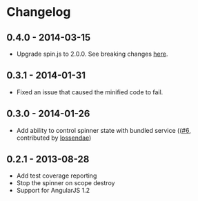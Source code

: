 # Changelog

## 0.4.0 - 2014-03-15

- Upgrade spin.js to 2.0.0. See breaking changes [here](http://fgnass.github.io/spin.js/#v2.0.0).

## 0.3.1 - 2014-01-31

- Fixed an issue that caused the minified code to fail.

## 0.3.0 - 2014-01-26

- Add ability to control spinner state with bundled service (([#6](https://github.com/urish/angular-spinner/pull/6), contributed by [lossendae](https://github.com/lossendae))

## 0.2.1 - 2013-08-28

- Add test coverage reporting
- Stop the spinner on scope destroy
- Support for AngularJS 1.2

